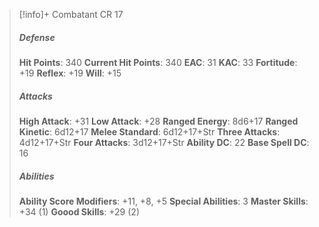> [!info]+ Combatant CR 17
> ##### Defense
> **Hit Points**: 340
> **Current Hit Points**: 340
> **EAC**: 31
> **KAC**: 33
> **Fortitude**: +19
> **Reflex**: +19
> **Will**: +15
> ##### Attacks
> **High Attack**: +31
> **Low Attack**: +28
> **Ranged Energy**: 8d6+17
> **Ranged Kinetic**: 6d12+17
> **Melee Standard**: 6d12+17+Str
> **Three Attacks**: 4d12+17+Str
> **Four Attacks**: 3d12+17+Str
> **Ability DC**: 22
> **Base Spell DC**: 16
> ##### Abilities
> **Ability Score Modifiers**: +11, +8, +5
> **Special Abilities**: 3
> **Master Skills**: +34 (1)
> **Goood Skills**: +29 (2)
